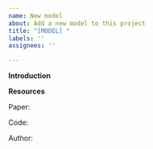 ```yaml
---
name: New model
about: Add a new model to this project
title: "[MODEL] "
labels: ''
assignees: ''

---
```


**Introduction**
<!-- A clear and concise description of the model and reasons for adding it. -->

**Resources**
<!-- Please provide papers, codes, and authors of the model.-->
Paper:

Code:

Author:
